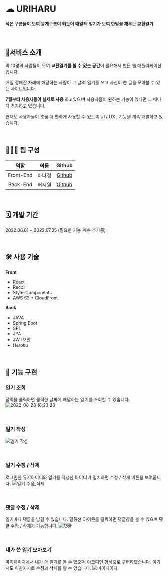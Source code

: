 # ☁ URIHARU
#### 작은 구름들이 모여 뭉게구름이 되듯이 매일의 일기가 모여 한달을 채우는 교환일기

<br>


## 🌟서비스 소개

약 10명의 사람들이 모여 **교환일기를 쓸 수 있는 공간**이 필요해서 만든 웹 애플리케이션입니다.

매일 정해진 차례에 해당하는 사람이 그 날의 일기를 쓰고 자신이 쓴 글을 모아볼 수 있는 사이트입니다.

**7월부터 사용자들이 실제로 사용** 하고있으며 사용자들이 원하는 기능이 있다면 그 때마다 추가하고 있습니다.

현재도 사용자들이 조금 더 편하게 사용할 수 있도록 UI / UX , 기능을 계속 개발하고 있습니다.

<br>

## 🙋🏻‍♀️ 팀 구성

|역할|이름|Github|
|:---:|:---:|:---:
|Front-End|하나경|[Github](https://github.com/NagyeongHa)|
|Back-End|허지원|[Github](https://github.com/heocat)|

<br>

## 🗓️ 개발 기간
2022.06.01 ~ 2022.07.05 (필요한 기능 계속 추가중)

<br>

## 🛠️ 사용 기술
**Front**
* React
* Recoil
* Style-Components
* AWS S3 + CloudFront

**Back**
* JAVA
* Spring Boot
* SPL
* JPA
* JWT보안
* Heroku

<br>

## 📌 기능 구현
### 일기 조회 
달력을 클릭하면 클릭한 날짜에 해달하는 일기를 조회할 수 있습니다.
![2022-08-28 18;23;28](https://user-images.githubusercontent.com/90600892/188437983-5f5b2f69-370b-4c20-90e3-cd7f1eeee5f9.gif)
 
<br> 

### 일기 작성
![일기 작성](https://user-images.githubusercontent.com/90600892/188438648-986d52f2-374d-4374-83ee-3e91104ff744.gif)

<br>

### 일기 수정 / 삭제
로그인한 유저아이디와 일기를 작성한 아이디가 일치하면 수정 / 삭제 버튼을 보여줍니다.
![일기 수정_삭제](https://user-images.githubusercontent.com/90600892/188438951-f91f501e-55e4-449e-bfdf-57f8b1230823.gif)

<br>

### 댓글 수정 / 삭제
일기마다 댓글을 남길 수 있습니다. 말풍선 아이콘을 클릭하면 댓글창을 볼 수 있으며 댓글 수정 / 삭제가 가능합니다.
![댓글](https://user-images.githubusercontent.com/90600892/188439267-e55478fc-f418-40ca-a786-964c9ff02997.gif)

<br>

### 내가 쓴 일기 모아보기 
마이페이지에서 내가 쓴 일기를 볼 수 있으며 아코디언 형식으로 구현하였습니다.
여기서도 마찬가지로 수정과 삭제를 할 수 있습니다.
![마이페이지](https://user-images.githubusercontent.com/90600892/188439277-1631614a-dcb6-41f7-8708-2dcc91ae408a.gif)
